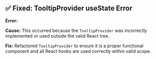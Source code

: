 ## ✅ Fixed: TooltipProvider useState Error

**Error:**

**Cause:**
This occurred because the `TooltipProvider` was incorrectly implemented or used outside the valid React tree.

**Fix:**
Refactored `TooltipProvider` to ensure it is a proper functional component and all React hooks are used correctly within valid scope.
